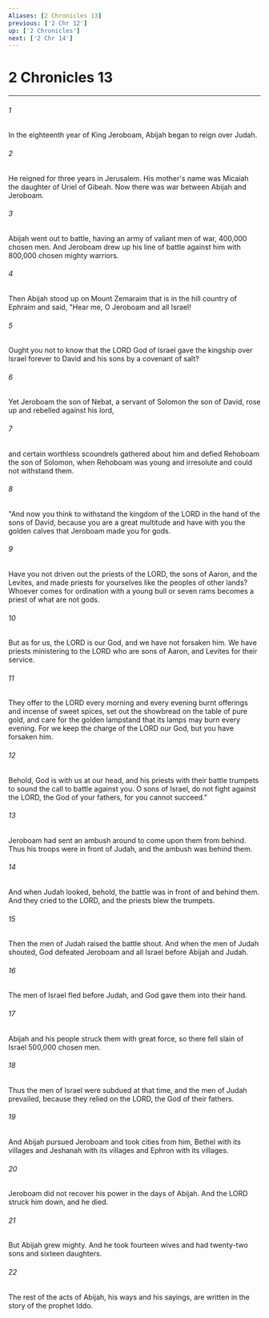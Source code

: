 ```yaml
---
Aliases: [2 Chronicles 13]
previous: ['2 Chr 12']
up: ['2 Chronicles']
next: ['2 Chr 14']
---
```

# 2 Chronicles 13

***

 

###### 1 
In the eighteenth year of King Jeroboam, Abijah began to reign over Judah. 
 

###### 2 
He reigned for three years in Jerusalem. His mother's name was Micaiah the daughter of Uriel of Gibeah.
 Now there was war between Abijah and Jeroboam. 
 

###### 3 
Abijah went out to battle, having an army of valiant men of war, 400,000 chosen men. And Jeroboam drew up his line of battle against him with 800,000 chosen mighty warriors. 
 

###### 4 
Then Abijah stood up on Mount Zemaraim that is in the hill country of Ephraim and said, "Hear me, O Jeroboam and all Israel! 
 

###### 5 
Ought you not to know that the LORD God of Israel gave the kingship over Israel forever to David and his sons by a covenant of salt? 
 

###### 6 
Yet Jeroboam the son of Nebat, a servant of Solomon the son of David, rose up and rebelled against his lord, 
 

###### 7 
and certain worthless scoundrels gathered about him and defied Rehoboam the son of Solomon, when Rehoboam was young and irresolute and could not withstand them.
 
 

###### 8 
"And now you think to withstand the kingdom of the LORD in the hand of the sons of David, because you are a great multitude and have with you the golden calves that Jeroboam made you for gods. 
 

###### 9 
Have you not driven out the priests of the LORD, the sons of Aaron, and the Levites, and made priests for yourselves like the peoples of other lands? Whoever comes for ordination with a young bull or seven rams becomes a priest of what are not gods. 
 

###### 10 
But as for us, the LORD is our God, and we have not forsaken him. We have priests ministering to the LORD who are sons of Aaron, and Levites for their service. 
 

###### 11 
They offer to the LORD every morning and every evening burnt offerings and incense of sweet spices, set out the showbread on the table of pure gold, and care for the golden lampstand that its lamps may burn every evening. For we keep the charge of the LORD our God, but you have forsaken him. 
 

###### 12 
Behold, God is with us at our head, and his priests with their battle trumpets to sound the call to battle against you. O sons of Israel, do not fight against the LORD, the God of your fathers, for you cannot succeed."
 
 

###### 13 
Jeroboam had sent an ambush around to come upon them from behind. Thus his troops were in front of Judah, and the ambush was behind them. 
 

###### 14 
And when Judah looked, behold, the battle was in front of and behind them. And they cried to the LORD, and the priests blew the trumpets. 
 

###### 15 
Then the men of Judah raised the battle shout. And when the men of Judah shouted, God defeated Jeroboam and all Israel before Abijah and Judah. 
 

###### 16 
The men of Israel fled before Judah, and God gave them into their hand. 
 

###### 17 
Abijah and his people struck them with great force, so there fell slain of Israel 500,000 chosen men. 
 

###### 18 
Thus the men of Israel were subdued at that time, and the men of Judah prevailed, because they relied on the LORD, the God of their fathers. 
 

###### 19 
And Abijah pursued Jeroboam and took cities from him, Bethel with its villages and Jeshanah with its villages and Ephron with its villages. 
 

###### 20 
Jeroboam did not recover his power in the days of Abijah. And the LORD struck him down, and he died. 
 

###### 21 
But Abijah grew mighty. And he took fourteen wives and had twenty-two sons and sixteen daughters. 
 

###### 22 
The rest of the acts of Abijah, his ways and his sayings, are written in the story of the prophet Iddo.
 
